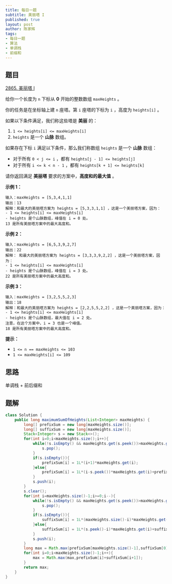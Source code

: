 ```yaml
---
title: 每日一题
subtitle: 美丽塔 I
published: true
layout: post
author: 陈家辉
tags:
- 每日一题
- 算法
- 单调栈
- 前缀和
---
```


## 题目

[2865. 美丽塔 I](https://leetcode.cn/problems/beautiful-towers-i/)

给你一个长度为 `n` 下标从 **0** 开始的整数数组 `maxHeights` 。

你的任务是在坐标轴上建 `n` 座塔。第 `i` 座塔的下标为 `i` ，高度为 `heights[i]` 。

如果以下条件满足，我们称这些塔是 **美丽** 的：

1. `1 <= heights[i] <= maxHeights[i]`
2. `heights` 是一个 **山脉** 数组。

如果存在下标 `i` 满足以下条件，那么我们称数组 `heights` 是一个 **山脉** 数组：

- 对于所有 `0 < j <= i` ，都有 `heights[j - 1] <= heights[j]`
- 对于所有 `i <= k < n - 1` ，都有 `heights[k + 1] <= heights[k]`

请你返回满足 **美丽塔** 要求的方案中，**高度和的最大值** 。

 

**示例 1：**

```
输入：maxHeights = [5,3,4,1,1]
输出：13
解释：和最大的美丽塔方案为 heights = [5,3,3,1,1] ，这是一个美丽塔方案，因为：
- 1 <= heights[i] <= maxHeights[i]  
- heights 是个山脉数组，峰值在 i = 0 处。
13 是所有美丽塔方案中的最大高度和。
```

**示例 2：**

```
输入：maxHeights = [6,5,3,9,2,7]
输出：22
解释： 和最大的美丽塔方案为 heights = [3,3,3,9,2,2] ，这是一个美丽塔方案，因为：
- 1 <= heights[i] <= maxHeights[i]
- heights 是个山脉数组，峰值在 i = 3 处。
22 是所有美丽塔方案中的最大高度和。
```

**示例 3：**

```
输入：maxHeights = [3,2,5,5,2,3]
输出：18
解释：和最大的美丽塔方案为 heights = [2,2,5,5,2,2] ，这是一个美丽塔方案，因为：
- 1 <= heights[i] <= maxHeights[i]
- heights 是个山脉数组，最大值在 i = 2 处。
注意，在这个方案中，i = 3 也是一个峰值。
18 是所有美丽塔方案中的最大高度和。
```

 

**提示：**

- `1 <= n == maxHeights <= 103`
- `1 <= maxHeights[i] <= 109`

## 思路

单调栈 + 前后缀和

## 题解

```java
class Solution {
    public long maximumSumOfHeights(List<Integer> maxHeights) {
        long[] prefixSum = new long[maxHeights.size()];
        long[] suffixSum = new long[maxHeights.size()];
        Stack<Integer> s = new Stack<>();
        for(int i=0;i<maxHeights.size();i++){
            while(!s.isEmpty() && maxHeights.get(s.peek())>maxHeights.get(i)){
                s.pop();
            }
            if(s.isEmpty()){
                prefixSum[i] = 1L*(i+1)*maxHeights.get(i);
            }else{
                prefixSum[i] = 1L*(i-s.peek())*maxHeights.get(i)+prefixSum[s.peek()];
            }
            s.push(i);
        }
        s.clear();
        for(int i=maxHeights.size()-1;i>=0;i--){
            while(!s.isEmpty() && maxHeights.get(s.peek())>maxHeights.get(i)){
                s.pop();
            }
            if(s.isEmpty()){
                suffixSum[i] = 1L*(maxHeights.size()-i)*maxHeights.get(i);
            }else{
                suffixSum[i] = 1L*(s.peek()-i)*maxHeights.get(i)+suffixSum[s.peek()];
            }
            s.push(i);
        }
        long max = Math.max(prefixSum[maxHeights.size()-1],suffixSum[0]);
        for(int i=0;i<maxHeights.size()-1;i++){
            max = Math.max(max,prefixSum[i]+suffixSum[i+1]);
        }
        return max;
    }
}
```

